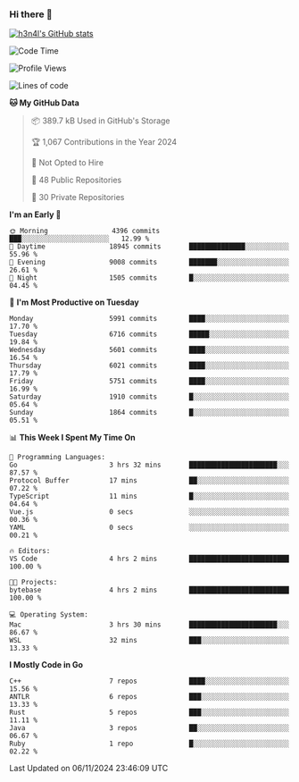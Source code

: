 ### Hi there 👋

[![h3n4l's GitHub stats](https://github-readme-stats.vercel.app/api?username=h3n4l&count_private=true&show_icons=true&theme=radical)](https://github.com/h3n4l/github-readme-stats)

<!--START_SECTION:waka-->
![Code Time](http://img.shields.io/badge/Code%20Time-1%2C999%20hrs%2046%20mins-blue)

![Profile Views](http://img.shields.io/badge/Profile%20Views-0-blue)

![Lines of code](https://img.shields.io/badge/From%20Hello%20World%20I%27ve%20Written-12.9%20million%20lines%20of%20code-blue)

**🐱 My GitHub Data** 

> 📦 389.7 kB Used in GitHub's Storage 
 > 
> 🏆 1,067 Contributions in the Year 2024
 > 
> 🚫 Not Opted to Hire
 > 
> 📜 48 Public Repositories 
 > 
> 🔑 30 Private Repositories 
 > 
**I'm an Early 🐤** 

```text
🌞 Morning                4396 commits        ███░░░░░░░░░░░░░░░░░░░░░░   12.99 % 
🌆 Daytime                18945 commits       ██████████████░░░░░░░░░░░   55.96 % 
🌃 Evening                9008 commits        ███████░░░░░░░░░░░░░░░░░░   26.61 % 
🌙 Night                  1505 commits        █░░░░░░░░░░░░░░░░░░░░░░░░   04.45 % 
```
📅 **I'm Most Productive on Tuesday** 

```text
Monday                   5991 commits        ████░░░░░░░░░░░░░░░░░░░░░   17.70 % 
Tuesday                  6716 commits        █████░░░░░░░░░░░░░░░░░░░░   19.84 % 
Wednesday                5601 commits        ████░░░░░░░░░░░░░░░░░░░░░   16.54 % 
Thursday                 6021 commits        ████░░░░░░░░░░░░░░░░░░░░░   17.79 % 
Friday                   5751 commits        ████░░░░░░░░░░░░░░░░░░░░░   16.99 % 
Saturday                 1910 commits        █░░░░░░░░░░░░░░░░░░░░░░░░   05.64 % 
Sunday                   1864 commits        █░░░░░░░░░░░░░░░░░░░░░░░░   05.51 % 
```


📊 **This Week I Spent My Time On** 

```text
💬 Programming Languages: 
Go                       3 hrs 32 mins       ██████████████████████░░░   87.57 % 
Protocol Buffer          17 mins             ██░░░░░░░░░░░░░░░░░░░░░░░   07.22 % 
TypeScript               11 mins             █░░░░░░░░░░░░░░░░░░░░░░░░   04.64 % 
Vue.js                   0 secs              ░░░░░░░░░░░░░░░░░░░░░░░░░   00.36 % 
YAML                     0 secs              ░░░░░░░░░░░░░░░░░░░░░░░░░   00.21 % 

🔥 Editors: 
VS Code                  4 hrs 2 mins        █████████████████████████   100.00 % 

🐱‍💻 Projects: 
bytebase                 4 hrs 2 mins        █████████████████████████   100.00 % 

💻 Operating System: 
Mac                      3 hrs 30 mins       ██████████████████████░░░   86.67 % 
WSL                      32 mins             ███░░░░░░░░░░░░░░░░░░░░░░   13.33 % 
```

**I Mostly Code in Go** 

```text
C++                      7 repos             ████░░░░░░░░░░░░░░░░░░░░░   15.56 % 
ANTLR                    6 repos             ███░░░░░░░░░░░░░░░░░░░░░░   13.33 % 
Rust                     5 repos             ███░░░░░░░░░░░░░░░░░░░░░░   11.11 % 
Java                     3 repos             ██░░░░░░░░░░░░░░░░░░░░░░░   06.67 % 
Ruby                     1 repo              █░░░░░░░░░░░░░░░░░░░░░░░░   02.22 % 
```




 Last Updated on 06/11/2024 23:46:09 UTC
<!--END_SECTION:waka-->

